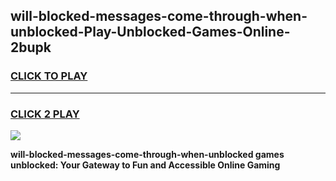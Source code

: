 
## will-blocked-messages-come-through-when-unblocked-Play-Unblocked-Games-Online-2bupk
<h3>
<a href="https://premium76.site?title=will-blocked-messages-come-through-when-unblocked&ref=25A">CLICK TO PLAY</a></h3>
<hr>

<h3>
<a href="https://premium76.site?title=will-blocked-messages-come-through-when-unblocked&ref=25A">CLICK 2 PLAY</a>
  
</h3>

<a href="https://premium76.site?title=will-blocked-messages-come-through-when-unblocked&ref=25A"><img src="https://clearcache.store/games.png"></a>


**will-blocked-messages-come-through-when-unblocked games unblocked: Your Gateway to Fun and Accessible Online Gaming**
